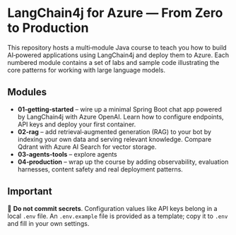 # LangChain4j for Azure — From Zero to Production

This repository hosts a multi‑module Java course to teach you
how to build AI‑powered applications using LangChain4j and deploy them
to Azure.  Each numbered module contains a set of labs and sample code
illustrating the core patterns for working with large language models.

## Modules

- **01‑getting‑started** – wire up a minimal Spring Boot chat app
  powered by LangChain4j with Azure OpenAI.  Learn how to configure
  endpoints, API keys and deploy your first container.
- **02‑rag** – add retrieval‑augmented generation (RAG) to your bot
  by indexing your own data and serving relevant knowledge.  Compare
  Qdrant with Azure AI Search for vector storage.
- **03‑agents‑tools** – explore agents
- **04‑production** – wrap up the course by adding observability,
  evaluation harnesses, content safety and real deployment patterns.

## Important

🚫 **Do not commit secrets**.  Configuration values like API keys
belong in a local `.env` file.  An `.env.example` file is provided as a
template; copy it to `.env` and fill in your own settings.
